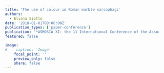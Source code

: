 ```yaml
---
title: 'The use of colour in Roman marble sarcophagi'
authors:
  - Eliana Siotto
date: '2018-01-01T00:00:00Z'
publication_types: ['paper-conference']
publication: '*ASMOSIA XI: the 11 International Conference of the Association for the Study of Marble & Other Stones in Antiquity*'
featured: false

image:
#    caption: 'Image'
    focal_point: ''
    preview_only: false
    share: false
---
```

